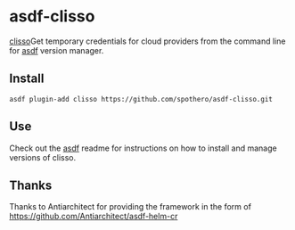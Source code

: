 # asdf-clisso

[clisso](https://github.com/allcloud-io/clisso)Get temporary credentials for cloud providers from the command line for [asdf](https://github.com/asdf-vm/asdf) version manager.

## Install

```
asdf plugin-add clisso https://github.com/spothero/asdf-clisso.git
```

## Use

Check out the [asdf](https://github.com/asdf-vm/asdf) readme for instructions on how to install and manage versions of clisso.

## Thanks
Thanks to Antiarchitect for providing the framework in the form of https://github.com/Antiarchitect/asdf-helm-cr
